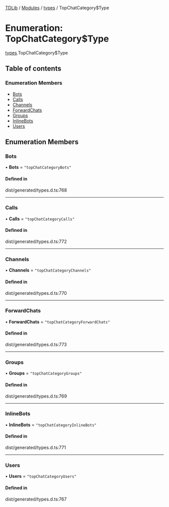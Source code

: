 [TDLib](../README.md) / [Modules](../modules.md) / [types](../modules/types.md) / TopChatCategory$Type

# Enumeration: TopChatCategory$Type

[types](../modules/types.md).TopChatCategory$Type

## Table of contents

### Enumeration Members

- [Bots](types.TopChatCategory_Type.md#bots)
- [Calls](types.TopChatCategory_Type.md#calls)
- [Channels](types.TopChatCategory_Type.md#channels)
- [ForwardChats](types.TopChatCategory_Type.md#forwardchats)
- [Groups](types.TopChatCategory_Type.md#groups)
- [InlineBots](types.TopChatCategory_Type.md#inlinebots)
- [Users](types.TopChatCategory_Type.md#users)

## Enumeration Members

### Bots

• **Bots** = ``"topChatCategoryBots"``

#### Defined in

dist/generated/types.d.ts:768

___

### Calls

• **Calls** = ``"topChatCategoryCalls"``

#### Defined in

dist/generated/types.d.ts:772

___

### Channels

• **Channels** = ``"topChatCategoryChannels"``

#### Defined in

dist/generated/types.d.ts:770

___

### ForwardChats

• **ForwardChats** = ``"topChatCategoryForwardChats"``

#### Defined in

dist/generated/types.d.ts:773

___

### Groups

• **Groups** = ``"topChatCategoryGroups"``

#### Defined in

dist/generated/types.d.ts:769

___

### InlineBots

• **InlineBots** = ``"topChatCategoryInlineBots"``

#### Defined in

dist/generated/types.d.ts:771

___

### Users

• **Users** = ``"topChatCategoryUsers"``

#### Defined in

dist/generated/types.d.ts:767
